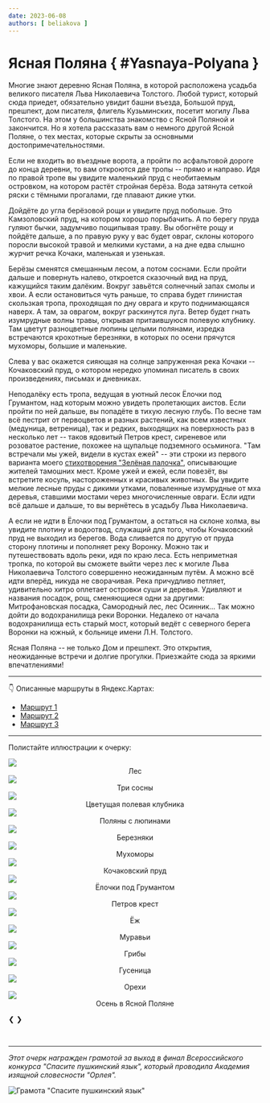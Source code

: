 ```yaml
---
date: 2023-06-08
authors: [ beliakova ]
---
```

# Ясная Поляна { #Yasnaya-Polyana }

Многие знают деревню Ясная Поляна, в которой расположена усадьба великого писателя Льва Николаевича Толстого. Любой турист, который сюда приедет, обязательно увидит башни въезда, Большой пруд, прешпект, дом писателя, флигель Кузьминских, посетит могилу Льва Толстого. На этом у большинства знакомство с Ясной Поляной и закончится. Но я хотела рассказать вам о немного другой Ясной Поляне, о тех местах, которые скрыты за основными достопримечательностями.
<!-- more -->
Если не входить во въездные ворота, а пройти по асфальтовой дороге до конца деревни, то вам откроются две тропы -- прямо и направо. Идя по правой тропе вы увидите маленький пруд с необитаемым островком, на котором растёт стройная берёза. Вода затянута сеткой ряски с тёмными прогалами, где плавают дикие утки.

Дойдёте до угла берёзовой рощи и увидите пруд побольше. Это Камзоловский пруд, на котором хорошо порыбачить. А по берегу пруда гуляют бычки, задумчиво пощипывая траву. Вы обогнёте рощу и пойдёте дальше, а по правую руку у вас будет овраг, склоны которого поросли высокой травой и мелкими кустами, а на дне едва слышно журчит речка Кочаки, маленькая и узенькая.

Берёзы сменятся смешанным лесом, а потом соснами. Если пройти дальше и повернуть налево, откроется сказочный вид на пруд, кажущийся таким далёким. Вокруг завьётся солнечный запах смолы и хвои. А если остановиться чуть раньше, то справа будет глинистая скользкая тропа, проходящая по дну оврага и круто поднимающаяся наверх. А там, за оврагом, вокруг раскинутся луга. Ветер будет гнать изумрудные волны травы, открывая притаившуюся полевую клубнику. Там цветут разноцветные люпины целыми полянами, изредка встречаются крохотные березняки, в которых по осени прячутся мухоморы, большие и маленькие.

Слева у вас окажется сияющая на солнце запруженная река Кочаки -- Кочаковский пруд, о котором нередко упоминал писатель в своих произведениях, письмах и дневниках.

Неподалёку есть тропа, ведущая в уютный лесок Ёлочки под Грумантом, над которым можно увидеть пролетающих аистов. Если пройти по ней дальше, вы попадёте в тихую лесную глубь. По весне там всё пестрит от первоцветов и разных растений, как всем известных (медуница, ветреница), так и редких, выходящих на поверхность раз в несколько лет -- таков ядовитый Петров крест, сиреневое или розоватое растение, похожее на щупальце подземного осьминога. "Там встречали мы ужей, видели в кустах ежей" -- эти строки из первого варианта моего [стихотворения "Зелёная палочка"](../../poems/green-stick-legend.md), описывающие жителей тамошних мест. Кроме ужей и ежей, если повезёт, вы встретите косуль, настороженных и красивых животных. Вы увидите мелкие лесные пруды с дикими утками, поваленные изумрудные от мха деревья, ставшими мостами через многочисленные овраги. Если идти всё дальше и дальше, то вы вернётесь в усадьбу Льва Николаевича.

А если не идти в Ёлочки под Грумантом, а остаться на склоне холма, вы увидите плотину и водоотвод, служащий для того, чтобы Кочаковский пруд не выходил из берегов. Вода сливается по другую от пруда сторону плотины и пополняет реку Воронку. Можно так и путешествовать вдоль реки, идя по краю леса. Есть неприметная тропка, по которой вы сможете выйти через лес к могиле Льва Николаевича Толстого совершенно неожиданным путём. А можно всё идти вперёд, никуда не сворачивая. Река причудливо петляет, удивительно хитро оплетает островки суши и деревья. Удивляют и названия посадок, рощ, сменяющиеся одни за другими: Митрофановская посадка, Самородный лес, лес Осинник... Так можно дойти до водохранилища реки Воронки. Недалеко от начала водохранилища есть старый мост, который ведёт с северного берега Воронки на южный, к больнице имени Л.Н. Толстого.

Ясная Поляна -- не только Дом и прешпект. Это открытия, неожиданные встречи и долгие прогулки. Приезжайте сюда за яркими впечатлениями!

---

👇 Описанные маршруты в Яндекс.Картах:

* [Маршрут 1](https://yandex.ru/maps/?l=sat%2Cskl&ll=37.513736%2C54.068715&mode=routes&rtext=54.073154%2C37.529975~54.063489%2C37.519768~54.064338%2C37.509472~54.066319%2C37.501588~54.071353%2C37.494109~54.072212%2C37.496329~54.069900%2C37.509945~54.076367%2C37.521137~54.076127%2C37.526317~54.073162%2C37.530044&rtt=pd&ruri=~~~~~~~~ymapsbm1%3A%2F%2Forg%3Foid%3D157006990416~&z=14)
* [Маршрут 2](https://yandex.ru/maps/?l=sat%2Cskl&ll=37.514005%2C54.070632&mode=routes&rtext=54.073154%2C37.529975~54.063489%2C37.519768~54.064338%2C37.509472~54.066319%2C37.501588~54.071353%2C37.494109~54.077463%2C37.500378~54.075776%2C37.515453~54.076127%2C37.526317~54.073170%2C37.530025&rtt=pd&ruri=~~~~~~ymapsbm1%3A%2F%2Forg%3Foid%3D172702109120~ymapsbm1%3A%2F%2Forg%3Foid%3D157006990416~&z=14)
* [Маршрут 3](https://yandex.ru/maps/?l=sat%2Cskl&ll=37.518383%2C54.075917&mode=routes&rtext=54.073154%2C37.529975~54.063489%2C37.519768~54.064338%2C37.509472~54.066319%2C37.501588~54.071353%2C37.494109~54.077463%2C37.500378~54.087315%2C37.514337~54.090890%2C37.533067~54.081517%2C37.537070~54.073167%2C37.530080&rtt=pd&ruri=~~~~~~~~ymapsbm1%3A%2F%2Forg%3Foid%3D1055599970~&z=14)

---

Полистайте иллюстрации к очерку:

<div class="slideshow-container">

<div class="mySlides fade">
  <img src="/images/Yasnaya-Polyana/forest.jpg">
  <div class="text" style="text-align:center">Лес</div>
</div>

<div class="mySlides fade">
  <img src="/images/Yasnaya-Polyana/three-pines.jpg">
  <div class="text" style="text-align:center">Три сосны</div>
</div>

<div class="mySlides fade">
  <img src="/images/Yasnaya-Polyana/field-strawberries.jpg">
  <div class="text" style="text-align:center">Цветущая полевая клубника</div>
</div>

<div class="mySlides fade">
  <img src="/images/Yasnaya-Polyana/lupines.jpg">
  <div class="text" style="text-align:center">Поляны с люпинами</div>
</div>

<div class="mySlides fade">
  <img src="/images/Yasnaya-Polyana/birches.jpg">
  <div class="text" style="text-align:center">Березняки</div>
</div>

<div class="mySlides fade">
  <img src="/images/Yasnaya-Polyana/fly-agaric.jpg">
  <div class="text" style="text-align:center">Мухоморы</div>
</div>

<div class="mySlides fade">
  <img src="/images/Yasnaya-Polyana/pond.jpg">
  <div class="text" style="text-align:center">Кочаковский пруд</div>
</div>

<div class="mySlides fade">
  <img src="/images/Yasnaya-Polyana/firs-under-Grumant.jpg">
  <div class="text" style="text-align:center">Ёлочки под Грумантом</div>
</div>

<div class="mySlides fade">
  <img src="/images/Yasnaya-Polyana/toothwort.jpg">
  <div class="text" style="text-align:center">Петров крест</div>
</div>

<div class="mySlides fade">
  <img src="/images/Yasnaya-Polyana/hedgehog.jpg">
  <div class="text" style="text-align:center">Ёж</div>
</div>

<div class="mySlides fade">
  <img src="/images/Yasnaya-Polyana/ants.jpg">
  <div class="text" style="text-align:center">Муравьи</div>
</div>

<div class="mySlides fade">
  <img src="/images/Yasnaya-Polyana/mushrooms.jpg">
  <div class="text" style="text-align:center">Грибы</div>
</div>

<div class="mySlides fade">
  <img src="/images/Yasnaya-Polyana/caterpillar.jpg">
  <div class="text" style="text-align:center">Гусеница</div>
</div>

<div class="mySlides fade">
  <img src="/images/Yasnaya-Polyana/nuts.jpg">
  <div class="text" style="text-align:center">Орехи</div>
</div>

<div class="mySlides fade">
  <img src="/images/Yasnaya-Polyana/autumn.jpg">
  <div class="text" style="text-align:center">Осень в Ясной Поляне</div>
</div>

<a class="lb-prev" onclick="plusSlides(-1)">❮</a>
<a class="lb-next" onclick="plusSlides(1)">❯</a>

</div>
<br>

<div style="text-align:center">
  <span class="dot" onclick="currentSlide(1)"></span>
  <span class="dot" onclick="currentSlide(2)"></span>
  <span class="dot" onclick="currentSlide(3)"></span>
  <span class="dot" onclick="currentSlide(4)"></span>
  <span class="dot" onclick="currentSlide(5)"></span>
  <span class="dot" onclick="currentSlide(6)"></span>
  <span class="dot" onclick="currentSlide(7)"></span>
  <span class="dot" onclick="currentSlide(8)"></span>
  <span class="dot" onclick="currentSlide(9)"></span>
  <span class="dot" onclick="currentSlide(10)"></span>
  <span class="dot" onclick="currentSlide(11)"></span>
  <span class="dot" onclick="currentSlide(12)"></span>
  <span class="dot" onclick="currentSlide(13)"></span>
  <span class="dot" onclick="currentSlide(14)"></span>
  <span class="dot" onclick="currentSlide(15)"></span>
</div>

<script>
let slideIndex = 1;
showSlides(slideIndex);

function plusSlides(n) {
  showSlides(slideIndex += n);
}

function currentSlide(n) {
  showSlides(slideIndex = n);
}

function showSlides(n) {
  let i;
  let slides = document.getElementsByClassName("mySlides");
  let dots = document.getElementsByClassName("dot");
  if (n > slides.length) {slideIndex = 1}
  if (n < 1) {slideIndex = slides.length}
  for (i = 0; i < slides.length; i++) {
    slides[i].style.display = "none";
  }
  for (i = 0; i < dots.length; i++) {
    dots[i].className = dots[i].className.replace(" active", "");
  }
  slides[slideIndex-1].style.display = "block";
  dots[slideIndex-1].className += " active";
}
</script>

---

*Этот очерк награжден грамотой за выход в финал Всероссийского конкурса "Спасите пушкинский язык", который проводила Академия изящной словесности "Орлея".*

![Грамота "Спасите пушкинский язык"](../../images/achievements/gramota-pushkin.jpg)

